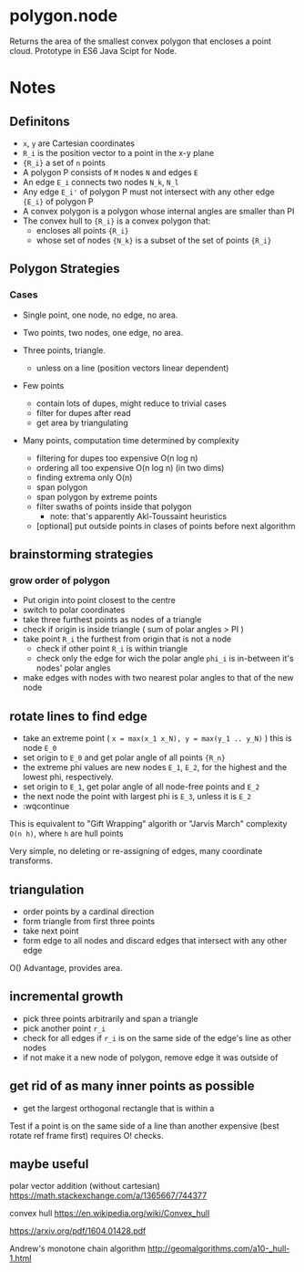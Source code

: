 # polygon.node
Returns the area of the smallest convex polygon that encloses a point cloud. Prototype in ES6 Java Scipt for Node.

# Notes

## Definitons
* `x`, `y` are Cartesian coordinates
* `R_i` is the position vector to a point in the x-y plane
* `{R_i}` a set of `n` points
* A polygon P consists of `M` nodes `N` and edges `E`
* An edge `E_i` connects two nodes `N_k`, `N_l`
* Any edge `E_i'` of polygon P must not intersect with any other edge `{E_i}` of polygon P
* A convex polygon is a polygon whose internal angles are smaller than PI
* The convex hull to `{R_i}` is a convex polygon that:
    * encloses all points `{R_i}`
    * whose set of nodes `{N_k}` is a subset of the set of points `{R_i}`

## Polygon Strategies
### Cases
- Single point, one node, no edge, no area.
- Two points, two nodes, one edge, no area.
- Three points, triangle.
    - unless on a line (position vectors linear dependent)
- Few points
    - contain lots of dupes, might reduce to trivial cases
    - filter for dupes after read
    - get area by triangulating

- Many points, computation time determined by complexity
    - filtering for dupes too expensive O(n log n)
    - ordering all too expensive O(n log n) (in two dims)
    - finding extrema only O(n)
    - span polygon 
    - span polygon by extreme points
    - filter swaths of points inside that polygon
       - note: that's apparently Akl-Toussaint heuristics
    - [optional] put outside points in clases of points before next algorithm


## brainstorming strategies
### grow order of polygon
- Put origin into point closest to the centre
- switch to polar coordinates
- take three furthest points as nodes of a triangle
- check if origin is inside triangle ( sum of polar angles > PI )
- take point `R_i` the furthest from origin that is not a node
    - check if other point `R_i` is within triangle
    - check only the edge for wich the polar angle `phi_i` is in-between it's nodes' polar angles
- make edges with nodes with two nearest polar angles to that of the new node 

## rotate lines to find edge
- take an extreme point ( `x = max(x_1 x_N), y = max(y_1 .. y_N)` ) this is node `E_0`
- set origin to `E_0` and get polar angle of all points `{R_n}`
- the extreme phi values are new nodes `E_1`, `E_2`, for the highest and the lowest phi, respectively.
- set origin to `E_1`, get polar angle of all node-free points and `E_2`
- the next node the point with largest phi is `E_3`, unless it is `E_2`
- :wqcontinue

This is equivalent to "Gift Wrapping" algorith or "Jarvis March" complexity `O(n h)`, where `h` are hull points

Very simple, no deleting or re-assigning of edges, many coordinate transforms.

## triangulation
- order points by a cardinal direction
- form triangle from first three points
- take next point
- form edge to all nodes and discard edges that intersect with any other edge

O()
Advantage, provides area.

## incremental growth
- pick three points arbitrarily and span a triangle
- pick another point `r_i`
- check for all edges if `r_i` is on the same side of the edge's line as other nodes
- if not make it a new node of polygon, remove edge it was outside of

## get rid of as many inner points as possible
- get the largest orthogonal rectangle that is within a

Test if a point is on the same side of a line than another expensive (best rotate ref frame first)
requires O! checks.

## maybe useful
polar vector addition (without cartesian)
https://math.stackexchange.com/a/1365667/744377

convex hull
https://en.wikipedia.org/wiki/Convex_hull

https://arxiv.org/pdf/1604.01428.pdf

Andrew's monotone chain algorithm
http://geomalgorithms.com/a10-_hull-1.html
